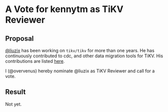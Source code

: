 # A Vote for kennytm as TiKV Reviewer

## Proposal

[@liuzix](https://github.com/liuzix) has been working on `tikv/tikv` for more than one years. He has continuously contributed to cdc, and other data migration tools for TiKV. His contributions are listed [here](https://github.com/tikv/tikv/commits?author=liuzix).

I (@overvenus) hereby nominate @liuzix as TiKV Reviewer and call for a vote.

## Result

Not yet.
